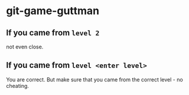 # git-game-guttman

## If you came from `level 2`

not even close.

## If you came from `level <enter level>`

You are correct. But make sure that you came from the correct level - no cheating.
